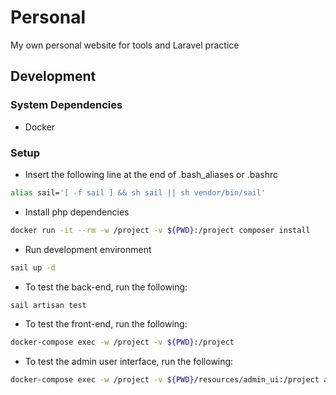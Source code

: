 # Personal
My own personal website for tools and Laravel practice

## Development

### System Dependencies
- Docker 

### Setup
- Insert the following line at the end of .bash_aliases or .bashrc
```bash
alias sail='[ -f sail ] && sh sail || sh vendor/bin/sail'
```
- Install php dependencies
```bash
docker run -it --rm -w /project -v ${PWD}:/project composer install
```
- Run development environment
```bash
sail up -d
```
- To test the back-end, run the following:
```bash
sail artisan test
```
- To test the front-end, run the following:
```bash
docker-compose exec -w /project -v ${PWD}:/project 
```
- To test the admin user interface, run the following:
```bash
docker-compose exec -w /project -v ${PWD}/resources/admin_ui:/project admin_builder yarn test
```
